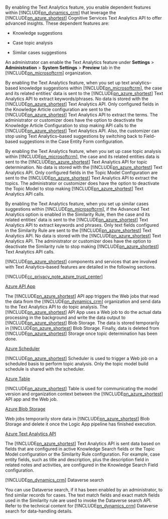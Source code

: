 ﻿By enabling the Text Analytics feature, you enable dependent features within [!INCLUDE[pn_dynamics_crm](pn-dynamics-crm.md)] that leverage the [!INCLUDE[pn_azure_shortest](pn-azure-shortest.md)] Cognitive Services Text Analytics API to offer advanced insights. These dependent features are:  
  
-   Knowledge suggestions  
  
-   Case topic analysis  
  
-   Similar cases suggestions  
  
 An administrator can enable the Text Analytics feature under **Settings** > **Administration** > **System Settings** > **Preview** tab in the [!INCLUDE[pn_microsoftcrm](pn-microsoftcrm.md)] organization.  
  
 By enabling the Text Analytics feature, when you set up text analytics–based knowledge suggestions within [!INCLUDE[pn_microsoftcrm](pn-microsoftcrm.md)], the case and its related entities’ data is sent to the [!INCLUDE[pn_azure_shortest](pn-azure-shortest.md)] Text Analytics API to extract keywords/phrases. No data is stored with the [!INCLUDE[pn_azure_shortest](pn-azure-shortest.md)] Text Analytics API. Only configured fields in the Knowledge Article configuration are sent to the [!INCLUDE[pn_azure_shortest](pn-azure-shortest.md)] Text Analytics API to extract the terms. The administrator or customizer does have the option to deactivate the Knowledge Article Configuration to stop making API calls to the [!INCLUDE[pn_azure_shortest](pn-azure-shortest.md)] Text Analytics API. Also, the customizer can stop using Text Analytics–based suggestions by switching back to Field-based suggestions in the Case Entity Form configuration.  
  
 By enabling the Text Analytics feature, when you set up case topic analysis within [!INCLUDE[pn_microsoftcrm](pn-microsoftcrm.md)], the case and its related entities data is sent to the [!INCLUDE[pn_azure_shortest](pn-azure-shortest.md)] Text Analytics API for topic determination. No data is stored with the [!INCLUDE[pn_azure_shortest](pn-azure-shortest.md)] Text Analytics API. Only configured fields in the Topic Model Configuration are sent to the [!INCLUDE[pn_azure_shortest](pn-azure-shortest.md)] Text Analytics API to extract the topics. The administrator or customizer does have the option to deactivate the Topic Model to stop making [!INCLUDE[pn_azure_shortest](pn-azure-shortest.md)] Text Analytics API calls.  
  
 By enabling the Text Analytics feature, when you set up similar cases suggestions within [!INCLUDE[pn_microsoftcrm](pn-microsoftcrm.md)], if the Advanced Text Analytics option is enabled in the Similarity Rule, then the case and its related entities’ data is sent to the [!INCLUDE[pn_azure_shortest](pn-azure-shortest.md)] Text Analytics API to extract keywords and phrases. Only text fields configured in the Similarity Rule are sent to the [!INCLUDE[pn_azure_shortest](pn-azure-shortest.md)] Text Analytics API. No data is stored with the [!INCLUDE[pn_azure_shortest](pn-azure-shortest.md)] Text Analytics API. The administrator or customizer does have the option to deactivate the Similarity rule to stop making [!INCLUDE[pn_azure_shortest](pn-azure-shortest.md)] Text Analytics API calls.  
  
 [!INCLUDE[pn_azure_shortest](pn-azure-shortest.md)] components and services that are involved with Text Analytics–based features are detailed in the following sections.  
  
 [!INCLUDE[cc_privacy_note_azure_trust_center](cc-privacy-note-azure-trust-center.md)]  
  
 [Azure API App](https://azure.microsoft.com/services/app-service/api/)  
  
 The [!INCLUDE[pn_azure_shortest](pn-azure-shortest.md)] API app triggers the Web jobs that read the data from the [!INCLUDE[pn_dynamics_crm](pn-dynamics-crm.md)] organization and send data to the Text Analytics API to do topic analysis. The [!INCLUDE[pn_azure_shortest](pn-azure-shortest.md)] API App uses a Web job to do the actual data processing in the background and write the data output to [!INCLUDE[pn_azure_shortest](pn-azure-shortest.md)] Blob Storage. The data is stored temporarily in [!INCLUDE[pn_azure_shortest](pn-azure-shortest.md)] Blob Storage. Finally, data is deleted from [!INCLUDE[pn_azure_shortest](pn-azure-shortest.md)] Storage once topic determination has been done.  
  
 [Azure Scheduler](https://azure.microsoft.com/services/storage/)  
  
 [!INCLUDE[pn_azure_shortest](pn-azure-shortest.md)] Scheduler is used to trigger a Web job on a scheduled basis to perform topic analysis. Only the topic model build schedule is shared with the scheduler.  
  
 [Azure Table](https://azure.microsoft.com/services/storage/)  
  
 [!INCLUDE[pn_azure_shortest](pn-azure-shortest.md)] Table is used for communicating the model version and organization context between the [!INCLUDE[pn_azure_shortest](pn-azure-shortest.md)] API app and the Web job.  
  
 [Azure Blob Storage](https://azure.microsoft.com/services/storage/)  
  
 Web jobs temporarily store data in [!INCLUDE[pn_azure_shortest](pn-azure-shortest.md)] Blob Storage and delete it once the Logic App pipeline has finished execution.  
  
 [Azure Text Analytics API](https://www.microsoft.com/cognitive-services/text-analytics-api)  
  
 The [!INCLUDE[pn_azure_shortest](pn-azure-shortest.md)] Text Analytics API is sent data based on fields that are configured in active Knowledge Search fields or the Topic Model configuration or the Similarity Rule configuration. For example, case entity fields, such as title and description, plus the description field in related notes and activities, are configured in the Knowledge Search Field configuration.  
  
 [!INCLUDE[pn_dynamics_crm](pn-dynamics-crm.md)] Dataverse search  
  
 You can use Dataverse search, if it has been enabled by an administrator, to find similar records for cases. The text match fields and exact match fields used in the Similarity rule are used to invoke the Dataverse search API. Refer to the technical content for [!INCLUDE[pn_dynamics_crm](pn-dynamics-crm.md)] Dataverse search for data-handling details.